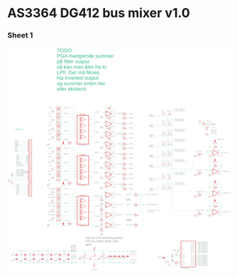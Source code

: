 # AS3364 DG412 bus mixer v1.0

### Sheet 1

![Top side](./AS3364%20DG412%20bus%20mixer%20v1.0-sch-1.png)

